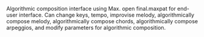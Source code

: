 Algorithmic composition interface using Max.  open final.maxpat for end-user interface.  Can change keys, tempo, improvise melody, algorithmically compose melody, algorithmically compose chords, algorithmically compose arpeggios, and modify parameters for algorithmic composition.  
